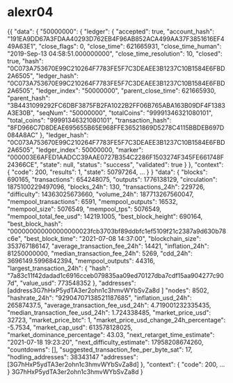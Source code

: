# alexr04
{{
  "data": {
    "50000000": {
      "ledger": {
        "accepted": true,
        "account_hash": "191EA9DD67A3FDAA40293D762EB4F96AB852ACA499AA37F3851616EF449A63E1",
        "close_flags": 0,
        "close_time": 621665931,
        "close_time_human": "2019-Sep-13 04:58:51.000000000",
        "close_time_resolution": 10,
        "closed": true,
        "hash": "0C073A753670E99C210264F7783FE5F7C3DEAEE3B1237C10B1584E6FBD2A6505",
        "ledger_hash": "0C073A753670E99C210264F7783FE5F7C3DEAEE3B1237C10B1584E6FBD2A6505",
        "ledger_index": "50000000",
        "parent_close_time": 621665930,
        "parent_hash": "3B4431099292FC6DBF3875FB2FA1022B2FF06B765ABA163B09DF4F1383A3E30B",
        "seqNum": "50000000",
        "totalCoins": "99991346321080101",
        "total_coins": "99991346321080101",
        "transaction_hash": "8FD966C7D8DEAE695655B65E968FFE36521869D5278C4115BBDEB697D084A8AC"
      },
      "ledger_hash": "0C073A753670E99C210264F7783FE5F7C3DEAEE3B1237C10B1584E6FBD2A6505",
      "ledger_index": 50000000,
      "marker": "000003E6AFED1AADCC39AAE0727B354C2286F1503274F345FE661748F24366CE",
      "state": null,
      "status": "success",
      "validated": true
    }
  },
  "context": {
    "code": 200,
    "results": 1,
    "state": 50797264,
    ...
  }
}
  "data": {
    "blocks": 690165,
    "transactions": 654248075,
    "outputs": 1776138129,
    "circulation": 1875100229497096,
    "blocks_24h": 130,
    "transactions_24h": 229726,
    "difficulty": 14363025673660,
    "volume_24h": 187713267560047,
    "mempool_transactions": 6591,
    "mempool_outputs": 16532,
    "mempool_size": 5076549,
    "mempool_tps": 5076549,
    "mempool_total_fee_usd": 14219.1005,
    "best_block_height": 690164,
    "best_block_hash": "000000000000000000023fcb3703bf89ddbfc1ef5109f21c2387a9d630b78c6e",
    "best_block_time": "2021-07-08 14:37:00",
    "blockchain_size": 353767186147,
    "average_transaction_fee_24h": 14421,
    "inflation_24h": 81250000000,
    "median_transaction_fee_24h": 5269,
    "cdd_24h": 3696149.5996842394,
    "mempool_outputs": 44316,
    "largest_transaction_24h": {
      "hash": "7a83c11f42dadad1c6916cceb079835aa09ed70127dba7cdf15aa904277c907d",
      "value_usd": 773548352
    },      "addresses":[address3G7hHxP5ydTA3er2ohn1c3hmvWYbSvZa8d ]
    "nodes": 8502,
    "hashrate_24h": "92904707138521187685",
    "inflation_usd_24h": 26587437.5,
    "average_transaction_fee_usd_24h": 4.719001232335435,
    "median_transaction_fee_usd_24h": 1.724338485,
    "market_price_usd": 32723,
    "market_price_btc": 1,
    "market_price_usd_change_24h_percentage": -5.7534,
    "market_cap_usd": 613578128025,
    "market_dominance_percentage": 43.03,
    "next_retarget_time_estimate": "2021-07-18 19:23:20",
    "next_difficulty_estimate": 17958208674260,
    "countdowns": [],
    "suggested_transaction_fee_per_byte_sat": 17,
    "hodling_addresses": 38343147      "addresses": [3G7hHxP5ydTA3er2ohn1c3hmvWYbSvZa8d]
  },
  "context": {
    "code": 200,
    ...
  } 3G7hHxP5ydTA3er2ohn1c3hmvWYbSvZa8d
}
